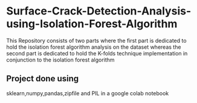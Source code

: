 # Surface-Crack-Detection-Analysis-using-Isolation-Forest-Algorithm
This Repository consists of two parts where the first part is dedicated to hold the isolation forest algorithm analysis on the dataset whereas the second part is dedicated to hold the K-folds technique implementation in conjunction to the isolation forest algorithm
## Project done using 
sklearn,numpy,pandas,zipfile and PIL in a google colab notebook
